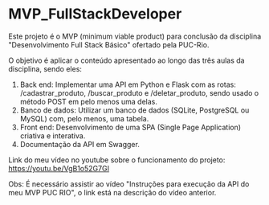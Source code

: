 # MVP_FullStackDeveloper
Este projeto é o MVP (minimum viable product) para conclusão da disciplina "Desenvolvimento Full Stack Básico" ofertado pela PUC-Rio. 

O objetivo é aplicar o conteúdo apresentado ao longo das três aulas da disciplina, sendo eles:

1) Back end: Implementar uma API em Python e Flask com as rotas: /cadastrar_produto, /buscar_produto e /deletar_produto, sendo usado o método POST em pelo menos uma delas.
2) Banco de dados: Utilizar um banco de dados (SQLite, PostgreSQL ou MySQL) com, pelo menos, uma tabela.
3) Front end: Desenvolvimento de uma SPA (Single Page Application) criativa e interativa.
4) Documentação da API em Swagger.


Link do meu vídeo no youtube sobre o funcionamento do projeto: https://youtu.be/VgB1o52G7GI

Obs: É necessário assistir ao vídeo "Instruções para execução da API do meu MVP PUC RIO", o link está na descrição do vídeo anterior.
